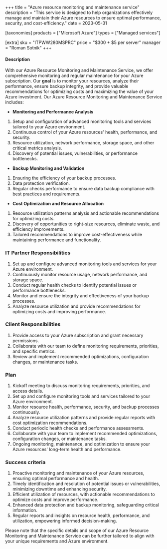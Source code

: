 +++
title = "Azure resource monitoring and maintenance service"
description = "This service is designed to help organizations effectively manage and maintain their Azure resources to ensure optimal performance, security, and cost-efficiency."
date = 2023-05-31

[taxonomies]
products = ["Microsoft Azure"]
types = ["Managed services"]

[extra]
sku = "ITPWW280MSPRC"
price = "$300 + $5 per server"
manager = "Roman Sotnik"
+++

#### Description

With our Azure Resource Monitoring and Maintenance Service, we offer comprehensive monitoring and regular maintenance for your Azure subscription. Our **goal** is to monitor your resources, analyze their performance, ensure backup integrity, and provide valuable recommendations for optimizing costs and maximizing the value of your Azure investment. Our Azure Resource Monitoring and Maintenance Service includes: 

* **Monitoring and Performance Analysis**

1. Setup and configuration of advanced monitoring tools and services tailored to your Azure environment. 
2. Continuous control of your Azure resources' health, performance, and security. 
3. Resource utilization, network performance, storage space, and other critical metrics analysis.
4. Discovery of potential issues, vulnerabilities, or performance bottlenecks. 

* **Backup Monitoring and Validation**

1. Ensuring the efficiency of your backup processes. 
2. Data protection verification.
3. Regular checks performance to ensure data backup compliance with best practices and requirements. 

* **Cost Optimization and Resource Allocation**

1. Resource utilization patterns analysis and actionable recommendations for optimizing costs. 
2. Discovery of opportunities to right-size resources, eliminate waste, and efficiency improvements. 
3. Tailored recommendations to improve cost-effectiveness while maintaining performance and functionality. 

### IT Partner Responsibilities

1. Set up and configure advanced monitoring tools and services for your Azure environment. 
2. Continuously monitor resource usage, network performance, and storage space. 
3. Conduct regular health checks to identify potential issues or performance bottlenecks. 
4. Monitor and ensure the integrity and effectiveness of your backup processes. 
5. Analyze resource utilization and provide recommendations for optimizing costs and improving performance. 

### Client Responsibilities

1. Provide access to your Azure subscription and grant necessary permissions. 
2. Collaborate with our team to define monitoring requirements, priorities, and specific metrics. 
3. Review and implement recommended optimizations, configuration changes, or maintenance tasks. 

### Plan

1. Kickoff meeting to discuss monitoring requirements, priorities, and access details. 
2. Set up and configure monitoring tools and services tailored to your Azure environment. 
3. Monitor resource health, performance, security, and backup processes continuously. 
4. Analyze resource utilization patterns and provide regular reports with cost optimization recommendations. 
5. Conduct periodic health checks and performance assessments. 
6. Collaborate with your team to implement recommended optimizations, configuration changes, or maintenance tasks. 
7. Ongoing monitoring, maintenance, and optimization to ensure your Azure resources' long-term health and performance. 

### Success criteria

1. Proactive monitoring and maintenance of your Azure resources, ensuring optimal performance and health. 
2. Timely identification and resolution of potential issues or vulnerabilities, minimizing downtime and enhancing security. 
3. Efficient utilization of resources, with actionable recommendations to optimize costs and improve performance. 
4. Enhanced data protection and backup monitoring, safeguarding critical information. 
5. Regular reports and insights on resource health, performance, and utilization, empowering informed decision-making. 

Please note that the specific details and scope of our Azure Resource Monitoring and Maintenance Service can be further tailored to align with your unique requirements and Azure environment. 